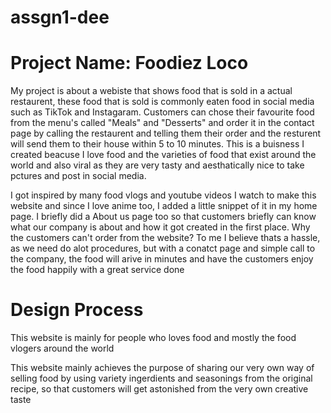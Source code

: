 # assgn1-dee
<h1>Project Name: Foodiez Loco</h1>
<p>My project is about a webiste that shows food that is sold in a actual restaurent, these food that is sold is commonly eaten food in social media such as TikTok and Instagaram. Customers can chose their favourite food from the menu's called "Meals" and "Desserts" and order it in the contact page by calling the restaurent and telling them their order and the resturent will send them to their house within 5 to 10 minutes. This is a buisness I created beacuse I love food and the varieties of food that exist around the world and also viral as they are very tasty and aesthatically nice to take pctures and post in social media. </p>

<p> I got inspired by many food vlogs and youtube videos I watch to make this website and since I love anime too, I added a little snippet of it in my home page. I briefly did a About us page too so that customers briefly can know what our company is about and how it got created in the first place. Why the customers can't order from the website? To me I believe thats a hassle, as we need do alot procedures, but with a conatct page and simple call to the company, the food will arive in minutes and have the customers enjoy the food happily with a great service done </p>

<h1>Design Process </h1>
<p>This website is mainly for people who loves food and mostly the food vlogers around the world</p>
<p>This website mainly achieves the purpose of sharing our very own way of selling food by using variety ingerdients and seasonings from the original recipe, so that customers will get astonished from the very own creative taste</p>
<p>
